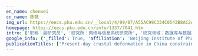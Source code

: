 ```yaml
---
en_name: chenwei
cn_name: 陈薇
img_url: https://eecs.pku.edu.cn/__local/4/99/87/A55AC99C334C0543B8AC2A58B16_14A98C7C_AB6F.jpg?e=.jpg
homepage: https://eecs.pku.edu.cn/info/1337/7041.htm
intro: ['职称：副研究员', '研究所：网络与信息系统研究所', '研究领域：数据库与数据挖掘、非结构化数据管理 ', '办公电话：86-10-62756382', '电子邮件：pekingchenwei@pku.edu.cn', '个人主页： ']
google_info: {'_filled': True, 'affiliation': 'Beijing Institute of Pharmacology and Toxicology;University of Michigan', 'citedby': 15839, 'citedby5y': 7306, 'cites_per_year': {1996: 42, 1997: 39, 1998: 56, 1999: 70, 2000: 42, 2001: 75, 2002: 128, 2003: 262, 2004: 236, 2005: 376, 2006: 369, 2007: 468, 2008: 548, 2009: 651, 2010: 757, 2011: 822, 2012: 986, 2013: 1074, 2014: 1196, 2015: 1325, 2016: 1392, 2017: 1347, 2018: 1369, 2019: 1411, 2020: 444}}
publicationTitles: ['Present-day crustal deformation in China constrained by global positioning system measurements', 'Randomized trial of breast self-examination in Shanghai: final results', 'Increased prevalence of hypertension and long-term arsenic exposure', 'Ingested inorganic arsenic and prevalence of diabetes mellitus', 'Community study of depression in old age in Taiwan: prevalence, life events and socio-demographic correlates', 'Ingested arsenic, cigarette smoking, and lung cancer risk: a follow-up study in arseniasis-endemic areas in Taiwan', 'A review of the epidemiologic literature on the role of environmental arsenic exposure and cardiovascular diseases', 'Colorectal cancer detection by gold nanoparticle based surface-enhanced Raman spectroscopy of blood serum and statistical analysis', 'Biomarkers of exposure, effect, and susceptibility of arsenic-induced health hazards in Taiwan', 'Nano-particles dispersion effect on Ni/Al2O3 composite coatings', 'Comparison of Both Clinical Features and Mortality Risk Associated with Bacteremia due to Community-Acquired Methicillin-Resistant Staphylococcus aureus and Methicillin …', 'Arsenic and diabetes and hypertension in human populations: a review', 'Psychiatric morbidity and post-traumatic symptoms among survivors in the early stage following the 1999 earthquake in Taiwan', 'Prognostic value of mortality in emergency department sepsis score, procalcitonin, and C-reactive protein in patients with sepsis at the emergency department', 'Synthetic strategies to nanostructured photocatalysts for CO 2 reduction to solar fuels and chemicals', 'Consensus review of the epidemiology and appropriate antimicrobial therapy of complicated urinary tract infections in Asia-Pacific region', 'Enhanced dissipation of phenanthrene and pyrene in spiked soils by combined plants cultivation', 'Charge transport, optical transparency, microstructure, and processing relationships in transparent conductive indium–zinc oxide films grown by low-pressure metal-organic …', 'The relationship between quality of life and posttraumatic stress disorder or major depression for firefighters in Kaohsiung, Taiwan', 'Arsenic exposure, urinary arsenic speciation, and the incidence of urothelial carcinoma: a twelve-year follow-up study', 'Epidemiologic psychiatric studies on post‐disaster impact among Chi‐Chi earthquake survivors in Yu‐Chi, Taiwan', 'Proteomic analysis of Chinese hamster ovary cells', 'Survey of quality of life and related risk factors for a Taiwanese village population 3 years post-earthquake', 'Egg Consumption is the Principal Risk Factor for Sporadic Salmonella Serotype Heidelberg Infections: A Case-Control Study in FoodNet Sites', "Cloninger's Tridimensional Personality Questionnaire: psychometric properties and construct validity in Taiwanese adults", 'Comparison of clinical manifestations and outcome of community-acquired bloodstream infections among the oldest old, elderly, and adult patients', 'Psychiatric morbidity and posttraumatic symptoms among earthquake victims in primary care clinics', 'A survey of quality of life and depression for police officers in Kaohsiung, Taiwan', 'Arabidopsis thaliana β-glucosidases BGLU45 and BGLU46 hydrolyse monolignol glucosides', 'Neuroprotective Diterpenes from the Fruiting Body of Antrodia camphorata', 'Strength, fracture and fatigue of pervious concrete', 'Preparation and wear resistance of pulse electrodeposited Ni–W/Al2O3 composite coatings', 'Efficiency improved by acid texturization for multi-crystalline silicon solar cells', 'Three-year follow-up study of the relationship between posttraumatic stress symptoms and quality of life among earthquake survivors in Yu-Chi, Taiwan', 'RCMAC hybrid control for MIMO uncertain nonlinear systems using sliding-mode technology', 'Video-recording and time-motion analyses of manual versus mechanical cardiopulmonary resuscitation during ambulance transport', 'Diagnostic value of procalcitonin for bacterial infection in elderly patients in the emergency department', 'Epidemiology and prognostic determinants of patients with bacteremic cholecystitis or cholangitis', 'Scrotal heat stress causes a transient alteration in tight junctions and induction of TGF‐β expression', 'Infections in the survivors of out-of-hospital cardiac arrest in the first 7 days', 'A sampling method for inverse scattering in the time domain', 'Japanese encephalitis virus non-coding RNA inhibits activation of interferon by blocking nuclear translocation of interferon regulatory factor 3', 'Study on gastric cancer blood plasma based on surface-enhanced Raman spectroscopy combined with multivariate analysis', 'A new rheological model element for geomaterials', 'Correlation between fine motor activity and striatal dopamine D2 receptor density in patients with schizophrenia and healthy controls', 'Delayed fluid resuscitation in hemorrhagic shock induces proinflammatory cytokine response', 'The relationship between quality of life and psychiatric impairment for a Taiwanese community post-earthquake', 'Impurity profiling of ecstasy tablets seized in Hong Kong by gas chromatography–mass spectrometry', 'Spatial, hysteretic, and adaptive host–guest chemistry in a metal–organic framework with open Watson–Crick sites', 'Effects of film thickness and thermal treatment on the structural and opto-electronic properties of Ga-doped ZnO films deposited by sol–gel method', 'miR-335 represents an independent prognostic marker in epithelial ovarian cancer', 'Improvement of organic solar cells by flexible substrate and ITO surface treatments', 'Impact of adding video communication to dispatch instructions on the quality of rescue breathing in simulated cardiac arrests—a randomized controlled study', 'The effect of oxygen impurities on radiation hardness of FZ silicon detectors for HEP after neutron, proton and gamma irradiation', 'Study of the long term stability of the effective concentration of ionized space charges (N/sub eff/) of neutron irradiated silicon detectors fabricated by various thermal …', 'Label-free detection of serum proteins using surface-enhanced Raman spectroscopy for colorectal cancer screening', 'Bystander-initiated CPR in an Asian metropolitan: does the socioeconomic status matter?', 'Urinary arsenic profiles and the risks of cancer mortality: a population-based 20-year follow-up study in arseniasis-endemic areas in Taiwan', 'Detection of SARS-associated coronavirus in throat wash and saliva in early diagnosis', 'Distribution of staphylococcal cassette chromosome mec types and correlation with comorbidity and infection type in patients with MRSA bacteremia', 'Label-free serum ribonucleic acid analysis for colorectal cancer detection by surface-enhanced Raman spectroscopy and multivariate analysis', 'New flavones from Bauhinia championii BENTH.', 'Empirical model estimation of relative biological effectiveness for proton beam therapy', '草乌中生物碱含量测定方法的研究', 'Systemic non-carcinogenic effects and developmental toxicity of inorganic arsenic', 'Isolintetralin: a new lignan from Phyllanthus niruri', 'A comparative study of acrylamide formation induced by microwave and conventional heating methods', 'The variation in the rhizosphere microbiome of cotton with soil type, genotype and developmental stage', 'Single/dual Fano resonance based on plasmonic metal-dielectric-metal waveguide', 'Games research today: Analyzing the academic landscape 2000-2014', 'Ozonolysis pretreatment of maize stover: The interactive effect of sample particle size and moisture on ozonolysis process', 'β-Amyloid impairs the regulation of N-methyl-D-aspartate receptors by glycogen synthase kinase 3', 'microRNA: a promising diagnostic biomarker and therapeutic target for hepatocellular carcinoma', 'Immunoassay for LMP1 in nasopharyngeal tissue based on surface-enhanced Raman scattering', 'The European registry of quality outcomes for cataract and refractive surgery (EUREQUO): a database study of trends in volumes, surgical techniques and outcomes of refractive …', 'Predictive model for bacteremia in adult patients with blood cultures performed at the emergency department: a preliminary report', 'Raman spectroscopic characterization and differentiation of seminal plasma', 'Effects of heat treatment on microstructure, mechanical properties and damping capacity of Mg–Zn–Y–Zr alloy', 'Down-regulation of HDAC5 inhibits growth of human hepatocellular carcinoma by induction of apoptosis and cell cycle arrest', 'Domestic violence recidivism in high-risk Taiwanese offenders after the completion of violence treatment programs', 'Peroxisome Proliferator‐Activated Receptor δ‐Agonist, GW501516, Ameliorates Insulin Resistance, Improves Dyslipidaemia in Monosodium l‐Glutamate Metabolic …', 'Temporal Relationship of Viral Load, Ribavirin, Interleukin (IL)—6, IL-8, and Clinical Progression in Patients with Severe Acute Respiratory Syndrome', 'Methicillin-Resistant Staphylococcus aureus (MRSA) Staphylococcal Cassette Chromosome mec Genotype Effects Outcomes of Patients With Healthcare …', 'Experiment and model for the viscosity of carbonated MDEA–MEA aqueous solutions', 'Bioactive principles from the roots of Lindera megaphylla', 'Reliability models of wind farms considering wind speed correlation and WTG outage', 'Analysis of convolution quadrature applied to the time-domain electric field integral equation', 'Adaptive filter design using recurrent cerebellar model articulation controller', 'A novel method to produce Pd nanoparticle ink for ink-jet printing technology', 'Dicentrine, an α-adrenoceptor antagonist with sodium and potassium channel blocking activities', 'DEC1 and DEC2 crosstalk between circadian rhythm and tumor progression', 'Predictive performance of universal Termination of Resuscitation rules in an Asian community: are they accurate enough?', 'Impact of traditional hospital strain of methicillin-resistant Staphylococcus aureus (MRSA) and community strain of MRSA on mortality in patients with community-onset S aureus …', 'Characteristics of community-acquired and health care-associated Staphylococcus aureus bacteremia in patients treated at the emergency department of a teaching hospital', 'Effect of fcc antiferromagnetism on martensitic transformation in Fe–Mn–Si based alloys', 'Evaluation of the suicide prevention program in Kaohsiung City, Taiwan, using the CIPP evaluation model', 'Impact of liver cirrhosis on mortality in patients with community-acquired bacteremia', 'Outcome of patients with meticillin-resistant Staphylococcus aureus bacteraemia at an emergency department of a medical centre in Taiwan', 'Protective effect of Lycium ruthenicum Murr. against radiation injury in mice', 'Synthesis of highly surface-textured ZnO thin films by aerosol assisted chemical vapour deposition', 'Ardipusilloside inhibits survival, invasion and metastasis of human hepatocellular carcinoma cells', 'Impact of diabetes on mortality among patients with community-acquired bacteremia', "Horizon: Facebook's open source applied reinforcement learning platform", 'Increased risk of urinary tract calculi among patients with diabetes mellitus—a population-based cohort study', 'Bauhinin, a new nitrile glucoside from Bauhinia championii', 'Research on mass transfer of CO2 absorption using ammonia solution in spray tower', 'A novel intravital method to evaluate cerebral vasospasm in rat models of subarachnoid hemorrhage: a study with synchrotron radiation angiography', 'Functionalized magnetizable microspheres and preparation thereof', 'Wt1 Is Involved in Leydig Cell Steroid Hormone Biosynthesis by Regulating Paracrine Factor Expression in Mice', 'Overt gastrointestinal bleeding because of hookworm infection', 'Vibration damping characteristics of laminated steel sheet', 'De novo assembly and annotation of Salvia splendens transcriptome using the Illumina platform', 'Three New Diterpenes, 1, 3-Dioxototarol, Isototarolenone, and 1-Oxo-3β-hydroxytotarol, form the Roots of Juniperus chinensis LINN.', 'Force constants and fundamental frequencies of the fare earth trihalide molecules', 'Microstructures, dielectric, and piezoelectric properties of W/Cr co-doped Bi4Ti3O12 ceramics', 'Temperature and thickness-dependent growth behaviour and opto-electronic properties of Ga-doped ZnO films prepared by aerosol-assisted chemical vapour deposition', 'Bacteremia in previously hospitalized patients: prolonged effect from previous hospitalization and risk factors for antimicrobial-resistant bacterial infections', 'Community-onset Escherichia coli and Klebsiella pneumoniae bacteremia: influence of health care exposure on antimicrobial susceptibility', 'Global phosphotyrosine survey in triple-negative breast cancer reveals activation of multiple tyrosine kinase signaling pathways', 'Effect of Lactobacillus rhamnosus hsryfm 1301 on the gut microbiota and lipid metabolism in rats fed a high-fat diet', 'microRNA-34a and microRNA-34c promote the activation of human hepatic stellate cells by targeting peroxisome proliferator-activated receptor γ', 'Stormy weather: Assessing climate change hazards to electric power infrastructure: A Sandy case study', 'Synergistically killing activity of aspirin and histone deacetylase inhibitor valproic acid (VPA) on hepatocellular cancer cells', 'Community-based case management for the prevention of suicide reattempts in Kaohsiung, Taiwan', 'A randomized trial of compression first or analyze first strategies in patients with out-of-hospital cardiac arrest: results from an Asian community', 'Is high PEEP ventilation strategy safe for acute respiratory distress syndrome after severe traumatic brain injury?', 'A novel haemodynamic cerebral aneurysm model of rats with normal blood pressure', 'Cytotoxic C35 Terpenoid Cryptotrione from the Bark of Cryptomeria japonica', 'Potential-Induced COad Island Formation on a Platinum Thin-Film Electrode in the H-upd Potential Region', 'SARS exposure and emergency department workers', 'Age distribution for T cell reactivity to vaccinia virus in a healthy population', 'Control of oxygen vacancies in ZnO nanorods by annealing and their influence on ZnO/PEDOT: PSS diode behaviour', 'Human adipose-derived stem cells accelerate the restoration of tensile strength of tendon and alleviate the progression of rotator cuff injury in a rat model', 'A robust delaunay triangulation matching for multispectral/multidate remote sensing image registration', 'Construction of a complete set of alien chromosome addition lines from Gossypium australe in Gossypium hirsutum: morphological, cytological, and genotypic characterization', 'Novel PPAR pan agonist, ZBH ameliorates hyperlipidemia and insulin resistance in high fat diet induced hyperlipidemic hamster', 'Diagnostic performance of procalcitonin for bacteremia in patients with bacterial infection at the emergency department', 'Predictive model of diagnosing probable cases of severe acute respiratory syndrome in febrile patients with exposure risk', 'Wafer-scale arrayed pn junctions based on few-layer epitaxial GaTe', 'Adipose tissue-derived stem cells in neural regenerative medicine', 'Rapid and label‐free identification of normal spermatozoa based on image analysis and micro‐Raman spectroscopy', 'The utility of mitochondrial DNA fragments for genetic identification of forensically important sarcophagid flies (Diptera: Sarcophagidae) in China', 'Effects of wind energy supplied by independent power producers on the generation dispatch of electric power utilities', 'Community-acquired bacteremic cellulitis caused by Acinetobacter baumannii.', 'Negative symptoms and regional cerebral blood flow in patients with schizophrenia: a single photon emission computed tomography study', 'Three New Neolignans, Fargesones A, B and C, from the Flower Buds of Magnolioa fargesii', 'Colorimetric detection system for Salmonella typhimurium based on peroxidase-like activity of magnetic nanoparticles with DNA aptamers', 'A comparison of inpatients with anxious depression to those with nonanxious depression', 'Discretization of the time domain CFIE for acoustic scattering problems using convolution quadrature', 'Stem cell therapy for tendon injury', 'Effects of Cu on microstructure, mechanical properties and damping capacity of high damping Mg–1% Mn based alloy', 'The suitability of the BSRS‐5 for assessing elderly who have attempted suicide and need to be referred for professional mental health consultation in a metropolitan city, Taiwan', 'Analysis of the stress-strain curves of a Fe-Mn-Si shape memory alloy', 'L312, a novel PPARγ ligand with potent anti-diabetic activity by selective regulation', 'Evaluation of collagen alteration after topical photodynamic therapy (PDT) using second harmonic generation (SHG) microscopy–in vivo study in a mouse model', 'Blood levels of reduced halopertool versus clinical efficacy and extrapyramidal side effects of haloperidol', 'Globozoospermia and lack of acrosome formation in GM130-deficient mice', 'Risk factors of suicide mortality among multiple attempters: a national registry study in Taiwan', "Quality of life, work ability and other important indicators of women's occupational health", 'Luminescence properties of an orange-red Ba5 (BO3) 2 (B2O5): Sm3+ phosphor with high color purity', 'Study on degradable drilling fluid system for coalbed methane horizontal drilling', 'Stability and change of cognitive attributes in children with uneven/delayed cognitive development from preschool through childhood', 'P633H, a novel dual agonist at peroxisome proliferator‐activated receptors α and γ, with different anti‐diabetic effects in db/db and KK‐Ay mice', 'THE CHANGE CHARACTERISTICS OF ELECTROMAGNETIC FIELD FROM BEFORE TO AFTER WENCHUAN Ms8. 0 EARTHQUAKE', 'Obsessive‐Compulsive Symptoms Associated with Clozapine and Risperidone Treatment: Three Case Reports and Review of the Literature', 'Validation of a novel severe acute respiratory syndrome scoring system', 'An improved adaptive-torque-gain MPPT control for direct-driven PMSG wind turbines considering wind farm turbulences', 'Fabrication and characterization of Cu2ZnSnS4 thin films for photovoltaic application by low-cost single target sputtering process', 'Mass transfer of ammonia escape and CO2 absorption in CO2 capture using ammonia solution in bubbling reactor', 'Both body weight and BMI predicts improvement in symptom and functioning for patients with major depressive disorder', 'Mitochondrial DNA and STR analyses for human DNA from maggots crop contents: A forensic entomology case from central-southern China', 'Mycotic aneurysm caused by gas-forming serotype K5 Klebsiella pneumoniae', 'Development, simulation and processing of new 3D Si detectors', 'Community-acquired anaerobic bacteremia in adults: one-year experience in a medical center', 'Trichuris suis therapy for ulcerative colitis: nonresponsive patients may need anti-helminth therapy', '(-)-Fargesol, A New Lignan from the Flowers Buds of Magnolia fargesii', 'A novel single-phase white phosphor NaBaBO3: Dy3+, K+ for near-UV white light-emitting diodes', 'Equatorin is not essential for acrosome biogenesis but is required for the acrosome reaction', 'Method-specific performance of vancomycin MIC susceptibility tests in predicting mortality of patients with methicillin-resistant Staphylococcus aureus bacteraemia', 'Discrimination of gastric cancer from normal by serum RNA based on surface‐enhanced Raman spectroscopy (SERS) and multivariate analysis', "The relationships between quality of life, psychiatric illness, and suicidal ideation in geriatric veterans living in a veterans' home: a structural equation modeling approach", 'Carbon nanotube field emission cathodes fabricated with chemical displacement plating', 'A new labdane-type diterpene from the bark of Juniperus chinensis Linn.', 'Predictive model of antimicrobial-resistant gram-negative bacteremia at the ED', 'Trace analysis of zotepine and its active metabolite in plasma by capillary electrophoresis with solid phase extraction and head-column field-amplified sample stacking', 'Rare loss-of-function variants in NPC1 predispose to human obesity', 'TiO 2 interpenetrating networks decorated with SnO 2 nanocrystals: enhanced activity of selective catalytic reduction of NO with NH 3', 'Lower availability of midbrain serotonin transporter between healthy subjects with and without a family history of major depressive disorder–a preliminary two-ligand SPECT study', 'Study on NO enhanced absorption using FeIIEDTA in (NH4) 2SO3 solution', 'Quality of life and its associated factors among patients with two common types of chronic mental illness living in Kaohsiung City', 'Evaluation of inelastic hadronic processes for 250 MeV proton interactions in tissue and iron using GEANT4', 'Clinical and immunological responses to undiluted and diluted smallpox vaccine with vaccinia virus of Lister strain', 'Five new cis-himachalane-type sesquiterpenes from the heartwood of Juniperus chinensis var. tsukusiensis', 'Chinensiol, a new dimeric himachalane-type sesquiterpene from the root of Juniperus chinensis linn.', 'An investigation of internal friction within the incubation period of the bainitic transformation', 'Applicability of adipose-derived stem cells in type 1 diabetes mellitus', 'A comparison of quality of life and depression between female married immigrants and native married women in Taiwan', 'Sequential symptomatic analysis in probable severe acute respiratory syndrome cases', 'Human carcinogenicity of inorganic arsenic', 'A selective ion replacement strategy for the synthesis of copper doped carbon nitride nanotubes with improved photocatalytic hydrogen evolution', 'Microbial diversity in the hydrate-containing and-free surface sediments in the Shenhu area, South China Sea', 'Modeling of potential oscillation during galvanostatic electrooxidation of formic acid at platinum electrode', 'Enhancement of invasion of hepatocellular carcinoma cells through lysophosphatidic acid receptor', 'Evaluation of surface textures and skid resistance of pervious concrete pavement', 'Modeling of cell delay change for electronic design automation', 'Strain relatedness of meticillin-resistant Staphylococcus aureus isolates recovered from patients with repeated bacteraemia', 'Methicillin-Resistant Staphylococcus aureus Bacteremia in Patients With End-Stage Renal Disease in Taiwan: Distinguishing Between Community-Associated and …', 'Lack of compliance with basic infection control measures during cardiopulmonary resuscitation—Are we ready for another epidemic?', 'Immunofluorescence assay for detection of the nucleocapsid antigen of the severe acute respiratory syndrome (SARS)-associated coronavirus in cells derived from throat wash …', 'Mesenteric adenitis caused by Salmonella enterica serovar Enteritidis.', 'Mycotic aneurysm caused by Streptococcus constellatus subsp. constellatus', 'Partial phase diagram of the Ti-Al binary system', 'Player skill decomposition in multiplayer online battle arenas', 'A homogenization-based model for the effective thermal conductivity of bentonite–sand-based buffer material', 'Growth and electro-optical properties of Ga-doped ZnO films prepared by aerosol assisted chemical vapour deposition', 'Path analysis on CO2 resource utilization based on carbon capture using ammonia method in coal-fired power Plants', 'Optical proximity correction aware integrated circuit design optimization', 'Field performance of clinical case definitions for influenza screening during the 2009 pandemic', 'Experiments and model for the surface tension of carbonated monoethanolamine aqueous solutions', "Manic symptoms associated with Hashimoto's encephalopathy: response to corticosteroid treatment", 'Introduction to applications of numerical analysis in time domain computational electromagnetism', 'PREPARATION AND RESEARCH DEVELOPMENT OF TZM MOLYBDENUM ALLOYS [J]', 'Randomized trial of breast self-examination in 266,064 women in Shanghai', 'Thyroid storm concealing diabetic ketoacidosis leading to cardiac arrest', 'Mechansism of the Impact of the Cyclone System Induced by the Taiwan Island Topography on Tropical Cyclone Unusual Motion [J]', 'Reply to the “comment on ‘investigation on the 1000, 1150 and 1400° C isothermal section of the Ti\ue5f8 Al\ue5f8 Nb system’”—Part I. Ordering of Nb in γ-TiAl and γ1 phase', '15-Hydroxypinusolidic acid, a new diterpene from the pericarp of Platycladus orientalis Franco', 'A mini CIM system for turning', 'The effect of successful intubation on patient outcomes after out-of-hospital cardiac arrest in Taipei', 'Predicting multidrug-resistant gram-negative bacterial colonization and associated infection on hospital admission', 'Comparison of physician-rating and self-rating scales for patients with major depressive disorder', 'Investigation of low-cost surface processing techniques for large-size multicrystalline silicon solar cells', 'Detection of severe acute respiratory syndrome coronavirus RNA in plasma during the course of infection', 'Fatal Septicemia and Pyomyositis Caused by Salmonella typhi', 'New results with semiconductor drift chambers for X-ray spectroscopy', 'Xiamen Daxue Xuebao', 'High mortality impact of Staphylococcus argenteus on patients with community-onset staphylococcal bacteraemia', 'Phenotypic variation analysis and QTL mapping for cotton (Gossypium hirsutum L.) fiber quality grown in different cotton-producing regions', 'Thin films for advanced glazing applications', 'Blockade of CCN4 attenuates CCl4-induced liver fibrosis', 'A simple, low-cost CVD route to high-quality CH 3 NH 3 PbI 3 perovskite thin films', 'Employing crisis postcards with case management in Kaohsiung, Taiwan: 6-month outcomes of a randomised controlled trial for suicide attempters', 'Mechanical properties of pervious cement concrete', 'Identification of forensically important blow fly species (Diptera: Calliphoridae) in China by mitochondrial cytochrome oxidase I gene differentiation', 'Novel selective antagonist of the cannabinoid CB1 receptor, MJ15, with prominent anti-obesity effect in rodent models', 'Tests of small X-ray active matrix pixel sensor prototypes at the national synchrotron light source', 'Effect of pulse-plated nickel barriers on tin whisker growth for pure tin solder joints', 'Adult methicillin-resistant Staphylococcus aureus bacteremia in Taiwan: clinical significance of non–multi-resistant antibiogram and Panton–Valentine leukocidin gene', 'Research on A Highly Specific Enzyme-Linked Immunosorbent Assay to Cabofuran', 'The 1400° C isothermal section of the Ti-Al-Nb ternary system', 'A novel vaccine for mantle cell lymphoma based on targeting cyclin D1 to dendritic cells via CD40', 'Neotectonic characteristics along the eastern flank of the Central Range in the active Taiwan orogen inferred from fluvial channel morphology', 'Genotype/phenotype of 6 Chinese cases with Niemann–Pick disease type C', 'SERS spectra of a single nasopharyngeal carcinoma cell based on intracellularly grown and passive uptake Au nanoparticles', 'Efficiency Improved by Forming Gas Treatment for Si-Based Solar Cell Applications', 'Sunitinib-induced myxedema coma', 'Findings of Videofluoroscopic Swallowing Studies AreAssociated with Tube Feeding Dependency at Discharge in StrokePatients with Dysphagia', 'Contrasting effects of tetraethylammonium and 4-aminopyridine on the gastrointestinal function of mice', 'Synthesis, characterization and luminescent properties of terbium and europium complexes with ligands from DTPA and pAS', 'Crystal structure, physical and photophysical properties of a platinum (II) complex coordinated to the biphenyl dianion and cyclooctadiene', 'Risk for subsequent infection and mortality after hospitalization among patients with multidrug-resistant gram-negative bacteria colonization or infection', 'TOPAS Simulation of the Mevion S250 compact proton therapy unit', 'Eomm: An engagement optimized matchmaking framework', 'Influence of nano-SiO2 on the consistency, setting time, early-age strength, and shrinkage of composite cement pastes', 'Effect of saturated steam treatment on the crystallinity of plasma-sprayed hydroxyapatite coatings', 'Hierarchical porous materials based on nanoscale metal-organic frameworks dominated with permanent interparticle porosity', 'Characterization and differentiation of normal and abnormal spermatozoa via micro-Raman spectroscopy', 'Force analysis of uniflow coaldustincracksofmineforCBMandstartingcondition', 'The influence of surfactant CTAB on the microstructure and material properties of nickel microelectroforming', 'Development of thin-junction detector', 'Path loss models based on stochastic rays', 'High resistivity silicon active pixel sensors for recording data from STEM', 'A Colloidal‐Quantum‐Dot Infrared Photodiode with High Photoconductive Gain', 'Multispectral registration method based on stellar trajectory fitting', 'β-Catenin directs the transformation of testis Sertoli cells to ovarian granulosa-like cells by inducing Foxl2 expression', 'Prehospital intravenous epinephrine may boost survival of patients with traumatic cardiac arrest: a retrospective cohort study', 'Aerosol assisted chemical vapour deposition of transparent conductive ZnO thin films with hexagonal microplate surfaces and ultrahigh haze values', 'Characterization of cell growth and photobiological H2 production of Chlamydomonas reinhardtii in ASSF industry wastewater', 'Effects of antidepressants on IP-10 production in LPS-activated THP-1 human monocytes', 'Obstacles delaying the prompt deployment of piston-type mechanical cardiopulmonary resuscitation devices during emergency department resuscitation: A video-recording and time …', 'Effects of CB1 receptor blockade on monosodium glutamate induced hypometabolic and hypothalamic obesity in rats', 'Occult Staphylococcus aureus Bacteremia in Adult Emergency Department Patients: Rare but Important', 'Analysis and differentiation of seminal plasma via polarized SERS spectroscopy', 'Research on microstructure and electrical resistivity of injection molded metallic fiber-filled polymer composites', 'Theory of geotechnical strain hardening index and its rationale from fractional order calculus [J]', 'Acute cholinergic syndrome following ingestion of contaminated herbal extract', 'Increased Mitochondrial Thioredoxin 2 Potentiates N-Ethylmaleimide-Induced Cytotoxicity', 'A method to fabricate field emitters using electroless codeposited composite of MWNTs and nickel', 'Overexpression of heat shock factor 1 inhibits butyrate-induced differentiation in colon cancer cells', 'Preprocedure coagulation tests are unnecessary before abdominal paracentesis in emergency departments', 'Robust neuro-fuzzy controller design via sliding-mode approach', 'ESR Behavior and~(13) C NMR Representation of Treated Amber and Resin [J]', 'An unforgotten cause of acute hyponatremia: Water intoxication due to oxytocin administration in a prenant woman', 'Constituents of Ilex Species I. On the Leaves of Ilex Cornuta Lindl', 'Usefulness of the FilmArray meningitis/encephalitis (M/E) panel for the diagnosis of infectious meningitis and encephalitis in Taiwan', 'Improving remote sensing scene classification by integrating global-context and local-object features', 'Method and optical system for evaluating concentrations of components in tissue', 'Experimental study of mixed additive of Ni (II) and piperazine on ammonia escape in CO2 capture using ammonia solution', 'Estimation of post-mortem interval for a drowning case by using flies (Diptera) in Central-South China: Implications for forensic entomology', 'Relationship of polymorphisms within ZBED6 gene and growth traits in beef cattle', 'Non-abelian extensions of Lie 2-algebras', 'The Chinese version of the Severity of Dependence Scale as a screening tool for benzodiazepine dependence in Taiwan', "A new Salvia splendens cultivar'Chengxiang Gongzhu'.", 'Effects of tetracycline on photosynthesis and antioxidant enzymes of Microcystis aeruginosa.', 'The relationship between body fat distribution and renal damage in Chinese with obesity', 'A novel fast inter mode decision for H. 264', 'Numerical modeling study of wind flow for the Salt Lake City region using the integrated WRF-Noah-UCM model at meso-gamma scale', 'SUMMARIZATION OF ASCERTAINING PLATINUM BY SPECTROPHOTOMETRY [J]', 'Zotepine‐Induced Catatonia as a Precursor in the Progression to Neuroleptic Malignant Syndrome', 'Physical and Chemical Dispersion Effects on the Preparation of Ni-AI2O3 Composite Coating', 'Video-based realtime eye tracking technique for autostereoscopic displays', 'College of Environmental Science and Engineering', 'Q-deckrec: A fast deck recommendation system for collectible card games', 'Scutellarin prevents nonalcoholic fatty liver disease (NAFLD) and hyperlipidemia via PI3K/AKT-dependent activation of nuclear factor (Erythroid-Derived 2)-like 2 (Nrf2) in rats', 'FKRP mutations, including a founder mutation, cause phenotype variability in Chinese patients with dystroglycanopathies', 'Simulation analysis of heterojunction ZnO/CdS/Cu (In, Ga) Se2 thin-film solar cells using wxAMPS', 'The relationship between symptom relief and functional improvement during acute fluoxetine treatment for patients with major depressive disorder', 'Interfacial reaction between Sn3. 0Ag0. 5Cu solder and ENEPIG for fine pitch BGA by stencil printing', 'Accurate transmission of time and frequency signals over optical fibers based on WDM and two way optical compensation techniques', 'Integrated circuit optimization modeling technology', 'Molecular identification of forensically significant beetles (Coleoptera) in China based on COI gene', 'Differences between methicillin-resistant Staphylococcus aureus bacteremic isolates harboring type IV and type V staphylococcal cassette chromosome mec genes based on prior …', 'Motion Control Motor—Brushless DC Motor [J]', 'Impact and countermeasure of three-phase unbalanced operation for low voltage distribution systems', 'Characterization of a Bcl-XL-interacting protein FKBP8 and its splice variant in human RPE cells', 'Bradyarrhythmic shock associated with olanzapine.', 'Evaluation on the effect of intervention regarding breast self-examination for decreasing breast cancer mortality', 'Optimization study on extraction technology of the seed of Ziziphus jujuba var. spinosa by orthogonal design with multi-targets', 'On Ethics of Animal Research [J]', 'Single photon emission computerized tomography in children with developmental language disorder--a preliminary report.', 'The BLAST-CODE model–A Computer-Aided Bench Blast Design and Simulation System', 'The thin shell theoretical solution for cylindrical shells with large openings', 'An investigation into hypertension due to renal tuberculosis.', 'Identification of Introgressed Alleles Conferring High Fiber Quality Derived From Gossypium barbadense L. in Secondary Mapping Populations of G. hirsutum L.', 'The effect of the number and level of emergency medical technicians on patient outcomes following out of hospital cardiac arrest in Taipei', 'Three New Abietane‐type Diterpenes from the Bark of Cryptomeria japonica', 'Experimental research of ammonia escape in CO2 absorption using ammonia solution in wetted-wall column', 'Plasmonic bidirectional/unidirectional wavelength splitter based on metal-dielectric-metal waveguides', 'Modeling individual differences through frequent pattern mining on role-playing game actions', 'Cystoid angiocentric glioma: A case report and literature review', 'Incorporation of arsenic trioxide in induction therapy improves survival of patients with newly diagnosed acute promyelocytic leukaemia', "A new Salvia splendens cultivar'Hongfen Jiaren'.", 'Yields of positron and positron emitting nuclei for proton and carbon ion radiation therapy: A simulation study with GEANT4', 'Research Note Identification of the forensically important beetles Nicrophorus japonicus, Ptomascopus plagiatus and Silpha carinata (Coleoptera: Silphidae) based on 16S rRNA …', 'Correlations between the summer Asian-Pacific oscillation index and the tree-ring width of pinus massiniana from Sha county, Fujian province', 'A well test model for wells drilled in big-size cavity of naturally fractured vuggy carbonate reservoirs', 'Intelligent picking method of the fracture information from imaging logging [J]', '18-nor-Podocarpanes and podocarpanes from the Bark of Taiwania cryptomerioides', 'Coadministration of sorafenib and cisplatin inhibits proliferation of hepatocellular carcinoma HepG2 cells in vitro', 'Notepad for web browser', 'A retrospect and prospect on research of urban agglomerations', 'Giant Magnetic Entropy Change in Manganese Perovskites near Room Temperature', 'Clinical investigation of 0.3% levofloxacin eyedrops on the treatment of cases with acute bacterial conjunctivitis and bacterial keratitis', 'Transport properties of electrons in silicon drift detectors measured in large magnetic fields', 'Observations on long-term administration of gossypol acetic acid to rats', 'High efficiency and fast van der Waals hetero-photodiodes with a unilateral depletion region', 'Black phosphorus infrared photodetectors with fast response and high photoresponsivity', 'Aerosol assisted chemical vapour deposition of conformal ZnO compact layers for efficient electron transport in perovskite solar cells', 'Two new sesquarterpenoids from the bark of Cryptomeria japonica', 'Analytics-based AI techniques for a better gaming experience', 'Predicting high vancomycin minimum inhibitory concentration isolate infection among patients with community-onset methicillin-resistant Staphylococcus aureus bacteraemia', 'TDDB at low voltages: An electrochemical perspective', "Forty-nine cases of Parkinson's disease treated by acupuncture adjunctive therapy.", 'The predictors of suicidality in previous suicide attempters following case management services', 'A rat pup model of cerebral palsy induced by prenatal inflammation and hypoxia', 'Electromechanical coupling in the feed system with high speed and high acceleration', 'Liver transplantation for hepatic metastatic pancreatic insulinoma with a survival over five years', 'Quantitative analysis of collagen change between normal and cancerous thyroid tissues based on SHG method', 'Novel selective cannabinoid CB 1 receptor antagonist MJ08 with potent in vivo bioactivity and inverse agonistic effects', 'Preliminary study on subcritical water extraction and antioxidant activity of polyphenols from pine bark.', 'The application of virtual reality in environmental education: model design and course construction', 'The development of rule library and algorithm library for electricity market trading', 'How much would you be willing to pay for preventing a new dangerous infectious disease: A willingness-to-pay study in medical personnel working in the emergency department', '3; Progress about Methionine-Rich Storage Protein in Plant Seeds [J]', 'X-ray active matrix pixel sensors based on J-FET technology developed for the Linac Coherent Light Source', 'The statistic prediction model and prediction experiments of the summer rain over China by multiple factors and multi-scale variations', 'Application of functional-link neural network in evaluation of sublayer suspension based on FWD test', 'Abrasion Mechanism and abrasion resistance on cement concrete pavement [J]', 'Expression of inflammation related enzymes during experimental rat lung carcinogenesis.', 'Curative effect of percutaneous microwave coagulation therapy for hepatocellular carcinoma', '& Campbell, AT (2014). StudentLife: assessing mental health, academic performance and behavioral trends of college students using smartphones', 'The art of drafting: a team-oriented hero recommendation system for multiplayer online battle arena games', 'Three new abietane-type diterpenes from the bark of Cryptomeria japonica', 'Performance of a simplified termination of resuscitation rule for adult traumatic cardiopulmonary arrest in the prehospital setting', 'Fabrication and characterization of high-sensitivity underwater acoustic multimedia communication devices with thick composite PZT films', 'Modeling of cell delay change for electronic design automation', 'Variation in apoptotic gene expression in cervical cancer through oligonucleotide microarray profiling', 'A linear gradient line source facilitates the use of diffusion models with high order approximation for efficient, accurate turbid sample optical properties recovery', 'Alagebrium (ALT-711) improves the anti-hypertensive efficacy of nifedipine in diabetic-hypertensive rats', 'Novel liver-specific nitric oxide (NO) releasing drugs with bile acid as both NO carrier and targeting ligand', 'Quantitative determination of citric acid in seminal plasma by using Raman spectroscopy', 'A Revisit to the Role of Bridge‐adsorbed Formate in the Electrocatalytic Oxidation of Formic Acid at Pt Electrodes', 'C333H ameliorated insulin resistance through selectively modulating peroxisome proliferator-activated receptor γ in brown adipose tissue of db/db Mice', "Reply to “Comments onFast Dipole Method for Electromagnetic Scattering From Perfect Electric Conducting Targets'”", 'A synchronous investigation of the degradation of metallic bipolar plates in real and simulated environments of polymer electrolyte membrane fuel cells', 'Treatments for germination of Carya illinoinensis seeds [J]', 'Advanced selective emitter structures by laser opening technique for industrial mc-Si solar cells', 'Queer consequence of cough: atrial myxoma embolization with acute occlusion of the abdominal aorta', 'Sintering characteristics of fine grained Mo–40Cu alloy', 'Test study on abrasion of skid-resistant textures on concrete pavements', 'Fabrication of fine-grained Mo-Cu alloy [J]', 'New Tendency of Rotor Position Detection for Position Sensorless Brushless DC Motor [J]', "Design features of the next generation of English learner's dictionaries [J]", 'Rapidly Fatal Gas-Forming Pyogenic Psoas Abscess Caused by Klebsiella pneumoniae', 'Delayed orbital emphysema as the manifestation of isolated medial orbital wall fracture', 'Development of study on nanophase barium hexaferrite absorber [J]', 'Facing an outbreak of highly transmissible disease: problems in emergency department response', 'Case 1. Favorable outcome of a patient with cardiac invasion from non-small-cell lung carcinoma', 'Investigation into the reference range of respective parameter of venous blood cells of 3015 example of healthy adults in Chongqing', 'A six-year follow-up study of intellectual and behavioral development of Yu-cheng children: findings during the second year of field work', 'A six-year follow-up study of intellectual and behavioral development of Yu-cheng children: cross-sectional findings of the second field work study', 'Pharmacological activities of the flavonoids of Bauhinia championii and Millettia reticulata.', 'Two New Abietane-type Diterpenes from the Bark of Cryptomeria japonica', 'Slope-restricted multi-scale feature matching for geostationary satellite remote sensing images', 'Characterization of eleven monosomic alien addition lines added from Gossypium anomalum to Gossypium hirsutum using improved GISH and SSR markers', 'Development and psychometric testing of the Suicide Caring Competence Scale (SCCS) for family caregivers in Taiwan', 'Proceedings of the 2014 ACM International Joint Conference on Pervasive and Ubiquitous Computing', 'A new Salvia splendens cultivar ‘Baima Wangzi’', 'Fractal Analysis of Two‐Photon Microscopic Images for Diagnosis of Nasopharyngeal Cancer', 'Predicting methicillin resistance among community-onset Staphylococcus aureus bacteremia patients with prior healthcare-associated exposure', 'Effects of input spectra on the threshold of modulation instability in a single-mode fiber', 'Duodenum-penetrating toothpick with liver abscess: removal with single-balloon enteroscopy', 'A self-limiting case of atypical neuroleptic malignant syndrome associated with zotepine', 'A comparison of posttraumatic stress symptoms in survivors of the Chi-Chi earthquake and Morakot flood', 'An animal model of cerebral palsy induced by prenatal exposure to lipopolysaccharide and hypoxia***☆', 'Development of Thin-Window Silicon Drift Detector for X-ray spectroscopy', 'A double-blind, randomized, lamivudine-controlled clinical trial of DAIDING (adefovir dipivoxil) for lamivudine-resistant patients with chronic hepatitis B', 'Case Report-HIV/AIDS prevalence and behavior in drug users and pregnant women in Kashgar prefecture', 'Adjunctive treatment of acute mania with risperidone versus typical antipsychotics: a retrospective study', "The choice of enterprises' technological innovation strategybased on industry lifecycle [J]", 'Tamper resistant lock assembly', 'Radiation hardness of high resistivity CZ Si detectors after gamma, neutron and proton radiations', 'Determination of zinc in edible salt by atomic absorption spectrometry combined with on-line liquid-liquid extraction [J]', 'Fast silicon drift photodiodes free from bias connections on the light entering side', 'ZHANGJ. Numerical simulation for laser2target nonequilibrium coupling', 'Organic Molecules in Interstellar Graphite Grains. II', 'Corona suppression by a semiconductor coating in high voltage insulation systems', 'Improved distortion correction method and applications for large aperture infrared tracking cameras', 'Accurate differentiation of novel Staphylococcus argenteus from Staphylococcus aureus using MALDI-TOF MS', 'Effect of yttrium doping on the formation and stability of β‑tungsten powder', 'A randomized, double-blind, comparison of the efficacy and safety of low-dose olanzapine plus low-dose trifluoperazine versus full-dose olanzapine in the acute treatment of …', 'Reversible Data Hiding in JPEG Images Using Ordered Embedding.', 'An efficient formulation based on the Lagrangian method for contact–impact analysis of flexible multi-body system', 'Outer retinal tubulation in diabetic macular edema following anti-VEGF treatment', 'Public transport stop accessibility measure and its application in parking zoning', 'Effects of phosphorus sources on phosphorus fractions in rhizosphere soil of wild barley genotypes with high phosphorus utilization efficiency.', 'Enhancement of artemisinin biosynthesis in transgenic Artemisia annua L. by overexpressed HDR and ADS genes', 'Research progress of in vitro and in vivo anti-tumor effects and formulation of bufalin', 'Systemic evaluation of hypoxic-ischemic brain injury in neonatal rats', 'Ammonia escape control in carbon dioxide capture using ammonia method', 'Clinical research on the correlations between type 2 diabetes mellitus and renal clear cell carcinoma', 'Experimental research on granule moisture measurement by microwave resonance technology in a fluidized bed dryer', '银行资本监管的经济波动效应', 'On-orbit radiometric calibration for water-vapor band of FY-2 satellite', 'Microwave breast tumor sensing and targeting using multiswarm contrast-agent-loaded bacterial nanorobots', 'Mechanism exploration on improving coal rock permeability by heat treating', 'Reversal effect of gambogic acid on multidrug resistance of K562/A02 cell line', 'Research of TCP/IP protocol stack based on embedded system', 'Clinical diagnostic value of joint inspection of serum CA72-4, CA19-9, CA125 in the patients with ovarian cancer [J]', '土壤菲污染对两种草坪草种子萌发及其幼苗生长的影响', 'Study on the adaptive algorithm of the force reflection robotic master under large stiffness of the environment', 'Performance of thin-window silicon drift detectors', 'XAMPS prototypes for the X-ray Pump Probe instruments at the LCLS', '高耐光色牢度还原染料对涤纶织物的热熔法染色', 'Study on the rate of cationic emulsion polymerization of octamethylcyclotetrasiloxane', 'Development situation and preview of natural gas hydrate resource', 'Impurity profiling of ecstasy tablets seized in Hong Kong by GC-MS,(2006)', 'A method for the characterization of intra-pixel response of infrared sensor', 'Reliability assessment method of composite power system with wind farms and its application in capacity credit evaluation of wind farms', 'Shielding verification and neutron dose evaluation of the Mevion S250 proton therapy unit', 'Joint bearing and range estimation of multiple objects from time-frequency analysis', 'Reactive power adequacy assessment of composite power system based on interior point method and genetic algorithm', 'Internal‐blackbody calibration (IBBC) approach and its operational application in FY‐2 meteorological satellites', 'Four new cases of stiff skin syndrome with unusual presentations', 'Single crystal growth and physical property characterization of PbTaSe2 as a noncentrosymmetric type-II superconductor', 'Drop coating deposition Raman spectroscopy as a potential tool for identification and determination of fructose in seminal plasma', 'Preparation of surfactant-free Pt and PtRu nanoparticles with high activity for methanol oxidation', 'Unconventional Approaches for the Unconventional Resources in Central China', 'Integrated circuit optimization modeling technology', 'Role of Bridge‐bonded Formate in Formic Acid Dehydration to CO at Pt Electrode: Electrochemial in‐situ Infrared Spectroscopic Study', 'Effects of qingyang toujie mixture in combination with prednisone tablet on Th1/Th2 cytokines in patients suffering from systemic lupus erythematosus', 'Research on landing stability of hopping robot considering flexible joint', 'Development of low-resistivity silicon drift detector arrays for soft X-rays', "Study on effect of train's shape on aerodynamic performance by moving zone [J]", 'Convolution quadrature applied to time domain acoustic and electromagnetic scattering problems', 'Dynamic analysis and kinetic simulation for one leg of hydraulically actuated bionic kangaroo-hopping robot [J]', 'Received signal strength in large-scale wireless relay sensor network: a stochastic ray approach', 'Association of 45, X/46, XY mosaicism with disorders of sex development: The clinical analysis of 5 cases', 'Amplificatory noise raised by super resolution image reconstruction and filter', 'Simulation analysis of new DC motor [J]', 'Localized pairwise constraint proximal support vector machine', '(S)-3-(4-(2-(5-Methyl-2-phenyloxazol-4-yl) ethoxy) phenyl)-2-(piperazin-1-yl) propanoic acid compounds: Synthesis and biological evaluation of dual PPARα/γ agonists', 'Exhaust monitoring cup', 'Models to predict unresolved post-traumatic stress symptoms in earthquake survivors: comparison of classification and regression tree and logistic regression', 'Chaotic Image Scrambling Algorithm Based on Magic Cube', 'In vivo study of carbon artificial femoral head', 'Preliminary study of antioxidants in bleeding sap from Vitis vinifera L [J]', 'Study on the antioxidant activity and its stability of bleeding sap from Vitis vinifera L [J]', 'Study on the antioxidant activity and its stability of bleeding sap from Luffa cylindrica Roem [J]', 'Comparison of Risperidone and Haloperidol: Sleep Measures in Patients with Schizophrenia', 'RULE OF ACTIVE CENTER CONCENTRATION CHANGE FOR ANIONIC POLYMERIZATION OF OCTAMETHYLCYCLOTETRASILOXANE IN AQUEOUS EMULSION [J]', 'Effect of Laminaria japonica-extract on Growth of Glycine max under Seawater Stress [J]', 'Absence of FHIT expression is associated with apoptosis inhibition in colorectal cancer', 'Diaquabis (2, 4-dibromo-6-formylphenolato-κ2N, N′) zinc (II)', 'Establishing of Simulation Environment for Multi-Axis Machining of Hydro Turbine Blades [J]', 'Effects of suction slot geometries on the performance of compressor cascade', 'Expression of CCAAT/enhancer-binding protein in cultured rat hepatic stellate cells and its significance', 'Analysis of chest X-ray manifestations in 118 patients with severe acute respiratory syndrome', 'MEAM simulation of distribution of Nb atoms in TiAl plus Nb system', 'Influence of Aluminum Content in gamma-TiAl with L1~ 0 Structure during Ordering Processes', 'Probe station testing of large area silicon drift detectors', 'Reconstruction of complete 3D object model from multiview range images', 'Neuroticism and coping strategies in relation to mental health', 'Scribing of ITO coatings using a Q-switched Nd: YAG laser', 'Stoichiometric NbTiAl3 (gamma (1) phase) alloy in Ti-Al-Nb ternary system', 'Neuroleptic malignant syndrome and myopathy: a case report of lithium and haloperidol intoxication', 'Some Anomalous Phenomena Ubserved in Dielectric Loss Measurements Using a Three-Electrode System', 'Adaptive Wavelet Filter With Edge Compensation for Remote Sensing Image Denoising', 'A correction method for thermal deformation positioning error of geostationary optical payloads', 'Investigations of the nickel promotional effect on the reduction and sintering of tungsten compounds', 'New 7-oxoabietane-type diterpenoids from the bark of Cryptomeria japonica and their xanthine oxidase inhibitory activity', 'Emergence of multidrug-resistant sequence type 45 strains among mecA-positive borderline oxacillin-resistant Staphylococcus aureus causing bacteraemia in a medical centre in Taiwan', 'Value of blood culture time to positivity in identifying complicated nontyphoidal Salmonella bacteremia', 'Aerosol-assisted chemical vapor deposition of ultra-thin CuOx films as hole transport material for planar perovskite solar cells', 'Improved Spatial Collocation and Parallax Correction Approaches for Calibration Accuracy Validation of Thermal Emissive Band on Geostationary Platform', 'Overcoming obstacles to interspecific hybridization between Gossypium hirsutum and G. turneri', 'An improved decreasing torque gain control method for multi-type wind turbines with large rotational inertia', 'Two new flavonoids from Derris laxiflora Benth', 'Ammonia escape and its prevention in CO2 absorption process using ammonia solution [J]', 'Comparison of simulation methods of spatially correlated wind speeds', 'Drilling evolution in Changning shale gas block of Central China', 'Risk factors and outcome of invasive fungal infection in 79 patients received allogeneic hematopoietic cell transplantation', 'Depth information fused salient object detection', 'Higher-order modulations of fs laser pulses for GHz frequency domain photon migration system', 'Bystander-initiated Cardiopulmonary Resuscitation in an Asian Community: Does the Socioeconomic Status Matter?', 'Multi-detector row computed tomographic evaluation of a rare type of complete vascular ring: Double aortic arch with atretic left arch distal to the origin of left subclavian …', '家谱关系的元图表示', 'DQPSK demodulator', 'Homology of moduli spaces of linkages in high-dimensional Euclidean space', 'Changing epidemiology of community-onset Staphylococcus aureus bacteremia over nine years in an emergency department in Taiwan', 'Association between GABAA Receptor Subunit Gene Cluster and Zolpidem-Induced Complex Sleep Behaviors in Han Chinese', 'Efficacy of Glycyrrhizic Acid Monopotassium Salt Tablet in Treatment of Chronic Hepatitis B', 'Stability analysis of boundary knot method', 'About the Armature Winding and Armature Circuit of DC Motor(II) Armature Main Circuit', 'NRF2 and age-dependent RPE degeneration', 'New theory of DC motor', 'Proteomic analysis of Chinese hamster ovary (CHO) cells', 'Numerical simulation and optimization of the airfoil of H-type vertical axis wind turbine', "Studies on biological characteristics of Enterococcus faecalis caused by piglet's arthritis [J]", 'Preliminary report of leader branch cutting trails in Carya illinoensis cutting orchard [J]', 'The Simulation Research on the Logistics Systems of Guangxi Based on System Dynamics', 'Research on numerical simulation of surrounding rock laneway failure under rectangular and straight wall arch [J]', 'The Performance of Indium Tin Oxide Films Deposited On Plastic Substrate Applied for Solar-Cell Buoy', 'Practice on the New generation of DC Motor(New DCM)', 'Image restoration of infrared focal plane array', 'A New Phenolic and a New Lignan from the Roots of Juniperus chinensis', 'Carbon nanotube field emission cathodes fabricated with trivalent chromium conversion coated substrates', 'Determination of molecular weight and its distribution of collagen peptide by gel permeation chromatography [J]', 'In vitroculture, induction and differentiation of neural stem cells from rat embryo**,☆', 'Phenomenological model for gate length bias dependent inverter delay change with emphasis on library characterization', 'MM 5, WRF and CMAQ using NUDAPT for advanced urban applications', 'Factors analyse based on MTF about effecting super resolution reconstructed image', 'Sleep Measures of Patients with Schizophrenia Treated with Risperidone, Clozapine, or Haloperidol', 'In situ observation of stable crack growth in freestanding diamond film samples under low cycle fatigue loading', 'Efficient data gathering in partially connected and delay-tolerant wireless sensor networks', 'Analog Test Study on Abrasion of Cement Concrete Pavement and Attenuation of Skid-resistant Texture', '中国哲学十二讲', 'Summarize on Constant Air Flow Control of Air-blower [J]', 'The Application of CMOS ROI for APS Star Sensor [J]', 'Progress in Research of Layered LiNi_ (1/3) Co_ (1/3) Mn_ (1/3) O_2 Cathode Material for Lithium-ion Batteries [J]', 'Cardiac rupture after minor blunt chest injury as a result of occult recent myocardial infarction', 'The Current State of Antirust Technology for Armament Packaging [J]', 'Fault accommodation for nonlinear systems using cerebellar model articulation controller', 'Local wound tract pathology and bacteriology changes of projectile-burn combined wound in dogs with seawater immersion', 'Study on coke inhibitor of hydrocarbon pyrolysis', 'Phacoemulsification and intraocular lens implantation in patients with chronic renal failure and cataract', 'Modeling the anomalous coordination chemistry of Cr (III) biscyclam', 'Swallowing disorder in the elderly of a Taipei Community. 2001; 5: 523-9', 'Advances in mechanism of wheat salt-tolerance and in breeding salt-resistant varieties', 'Plastic microchip electrophoresis for clinical applications of DNA analysis', 'Semi-automatic tool for aligning a parameterized CAD model to stereo image pairs', 'Post-Traumatic Stress Disorder: The Yu-Chyr Town Experience from a Severe Earthquake in Tawian', 'Eggs identified as a risk factor for sporadic Salmonella serotype Heidelberg infections: a case-control study in FoodNet sites [Abstract] 36th Annual Meeting of the Infectious …', 'Follow-up study for the association between inorganic arsenic and skin cancer', 'Structure, physical, chemical and photophysical properties of Pt (bph)(CO) 2, where bph is the biphenyl dianion', 'DC conduction and breakdown of SPBT ceramic at high temperature', 'Multi-scale CNN based garbage detection of airborne hyperspectral data', 'Noninvasive transcutaneous bilirubin assessment of neonates with hyperbilirubinemia using a photon diffusion theory-based method', 'Gate-tunable ReS2/MoTe2 heterojunction with high-performance photodetection', 'Engineered Science', 'Portable System for Box Volume Measurement Based on Line-Structured Light Vision and Deep Learning', 'Bioactive dimeric abietanoid peroxides from the bark of Cryptomeria japonica', 'Characterization and variation of the rhizosphere fungal community structure of cultivated tetraploid cotton', 'On-orbit calibration analysis of FY-4A AGRI solar bands', 'Utility of a blood culture time to positivity-incorporated scoring model in predicting vascular infections in adults with nontyphoid Salmonella bacteremia', 'The effect and associated factors of dispatcher recognition of stroke: A retrospective observational study', 'Comparison of in vitro synergy of various β-lactams with vancomycin against methicillin-resistant Staphylococcus aureus', 'Wavelength division multiplexer array', 'Spiral biasing adaptor for use in Si drift detectors and Si drift detector arrays', 'Identification and functional characterization of a novel transglutaminase 1 gene mutation associated with autosomal recessive congenital ichthyosis', 'A facile route for synthesis of CuInxGa1−xSe2 nanocrystals with tunable composition for photovoltaic application', 'Effects of dehydration and temperature on seed viability and antioxidative enzymes activities on three kinds of cultivars of Camellia sinensis', 'Adventitious Bud Induction and Plant Regeneration from Stem Nodes of Salvia splendens ‘Cailinghong’', 'The following scientists assisted the journal by reviewing manuscripts during the period October 1, 2014 to September 30, 2015. We gratefully acknowledge their critical …', 'Crystallinity improvement of hydroxyapatite coating by saturated steam treatment', 'Simulation of a multi-wing chaotic system with fractional-order and its circuit realization', 'Analysis of clinical characteristics and prognosis of peripheral T-cell lymphoma (PTCL) in elderly patients', 'Dp-qpsk demodulator', 'Research on high dynamic range information capture of GEO camera', 'Time domain CFIEs for electromagnetic scattering problems', 'Controllable resonance frequency in Ni/Pb (Zr, Ti) O3/FeCo cylindrical composites', 'Renal vein stenosis with transudative ascites from graft after renal transplantation with good response after percutaneous stent placement', 'Value of muscle enzyme analysis in differential diagnosis of childhood myopathic hyper-creatine kinase-emia', 'A triblock-copolymer-templating route to carbon spheres@ SBA-15 large mesopore core–shell and hollow structures', 'Cobalt (II) as an additive inhibiting ammonia escape in carbon capture using ammonia solution', 'Time Domain Noise Analysis of CMOS Image Sensor and Its Application', 'Effects of applying exogenous plant hormone on lateral bud growth of Salvia splendens', 'Structural Optimization of MEMS-Based Hydrophones with Perforated Active Membrane', 'Clinical and molecular genetic analysis of a family with normokalemic periodic paralysis', 'Mechanics of soft materials, structures and systems', 'Feasibility study of tumor morphology classification via contrast-enhanced UWB breast imaging—A pole-zero analysis', 'Effects of neferine on TGF-β1 induced proliferation and gremlin expression in hepatic stellate cells', 'About Armature Winding and Armature Circuit of DC Motor Circular Current Problem(Part 1)', 'In-situ metal/dielectric capping process for electromigration enhancement in Cu interconnects', 'SU‐E‐J‐80: A Simulation Study with Geant4 on the Yields of Positron‐Emitting Nuclei (10C, 11C, and 15O) Induced by Protons and Carbon Ions', 'Mechanisms of tetrandrine and 5-bromotetrandrine in reversing multidrug resistance may relate to down-regulation of multidrug resistance associated protein 7 expression.', 'Infrared Small Target Detection Research Based on Genetic Algorithm [J]', 'The Study on the Dark Current of the Infrared Detector Measuring Method', "Preliminary Study on the Urban Renewal Strategies for Chongqing's Historical Block Shibati Based on Resource Integration [J]", 'Available online at www. sciencedirect. com', 'Surveillance of effect of disinfection and sterilization in hospitals during 2006-2009 [J]', 'Clinical application of(18) F-FDG PET/CT imaging in detecting residual lesions or recurrence foci of hepatocellular carcinoma after TACE treatment', 'The Punching Die Design of the Automobile End Cap [J]', 'Study on the surface tensions of MEA-DEA aqueous solutions', 'Calculation of the longitudinal level force at flexible pier of Bridge of pile foundation [J]', 'Research on dynamics coupling for underactuated bionic kangaroo-hopping robot', 'Factors Associated with Subjective Health', 'Feasibility study of tumor size classification via contrast-enhanced UWB breast imaging—A complex-domain analysis', 'Analysis and Countermeasures of Single-phase Disconnection Fault in Low Resistance Grounding System', 'Effect of the Diabolo Exercise on Aged Women: P63', 'Automating the Process of Preparing Data Definition Document for NDA Electronic Submission from Programming Specification in Word Format', 'Optimization of chromosome sectioning and chromosome counting of Salvia splendens.', 'The review on the design of asphalt overlay on old concrete pavement [J]', 'A scattering similarity based classification scheme for land applications of polarimetric SAR image', 'The Characteristics of Severe Mentally lll Patients Who Need Forced Hospitalization before and after the Amended Mental Health Act in Taiwan', 'Value of carcinoembryonec antigen in biochemotherapy response monitoring in patients with Her-2-positive advanced breast cancer', 'Design of Companion Microsat for Observing the Space Target', 'AFLP analysis of phylogenetic relationship of Salvia spp. in Beijing.', "Identification of a Enterococcus Faecalis Caused Piglet's Arthritis", 'The Physiological Responses of Salvia splendens to Water Stress [J]', 'Application of l-thiazolidine-4-carboxylic acid monolayer in electrochemical determination of copper(II)', 'Analysis on Clinical Epidemic Features of Newborn Infant with Hypoxic-ischemic Encephalopathy [J]', 'Multi-gate-length versus dual-gate-length biasing for active mode leakage power reduction: benchmarking and modeling', 'A sun tracking and back-sunlight target detecting system', 'Correlation of attention deficit, rapid eye movement latency and slow wave sleep in schizophrenia patients', 'A real shipboard power system and its computer simulation', 'Preliminary study on antioxidants in bleeding sap from Luffa cylindrica Roem [J]', 'Research on MPLS Traffic Engineering [J]', 'AIDS knowledge and behavior of female sexual workers in rural areas [J]', 'Research progress in genotyping technology', 'SU‐GG‐T‐341: Energy Distributions of Particles Generated for Proton Interactions in Water: A Simulation with GEANT4 Monte Carlo Code', 'Sodium valproate synergizes adriamycin to inhibit proliferation and induce apoptosis in myelodysplastic syndrome cell line', 'Discussion on pharmacological mechanism of Laosun Kangfu tablets', 'Innovative modular, multiple power levels, 325 MHz spokes cavities power couplers', 'An Analysis on the Stability of High Filled Embankment in Baise to Luocunkou Expressway [J]', 'Effect of berberine on glucokinase and its related glucose metabolism in rats with insulin-secretion deficiency', 'Cache Management Algorithm Based on Context Information in Ubiquitous Computing Environment', '沈阳市区古油松年轮宽度年表的建立', 'Clinical application of alpha1 adrenoceptor antagonist Naftopidil to the treatment of chronic non-bacterial prostatitis', 'Kinetik und Mechanismus der Elektrooxidation von Ameisensäure–spektro‐elektrochemische Untersuchungen in einer Flusszelle', 'TO EVALUATE IN-PATIENT MEDICAL QUALITY WITH INTEGRATED INDEX METHOD [J]', 'Studies on Extraction and Purification of Total Flavonoid From Rhizoma Drynariae by Macroporus Resins', '列侬回忆: Lennon remembers', 'Development of X-ray active matrix pixel sensors for detection of electrons in scanning transmission electron microscope', 'Visualization measurement of size and velocity of drop in rolling oil emulsion', 'Community structure and its diversity of soil animals in the orange land of Nanfeng County in Jiangxi province', 'Damage Effects on the Dynamic Response of Hot‐Pressed SiC‐N', 'Effects of China-made recombinant human growth hormone on the treatment of growth hormone deficiency.', 'Study on technique of measurement error compensation for position measurement device of the microwave chamber motion platform system based on fuzzy neural network', 'Susceptibilities of QCD vacuum from renormalized Dyson-Schwinger equations', 'Exploration of Subgrid Routing Responses in Noah router', 'Gene Therapy and Human Health', 'Vector Susceptibility of QCD Vacuum from an Effective Quark-Quark Interaction', 'Prader-Willi syndrome and genomic imprinting', 'Microbial Displacement Experiment in Wenmingzhai Extra-complicated Fault Block Oilfield [J]', 'Observation of Autofluorescence of Erythrocytes by Near-field Scanning Optical Microscopy', 'Study and application of fracturing technology in Baimiao gas field [J]', 'Order-disorder transformation for TiAl with L1 (0) structure at stoichiometrical composition', 'Pathological changes and clinical significance of colonic myenteric plexus in patients with slow transit constipation', 'Solidification Microstructure of Al~ 6~ 5Cu~ 2~ 0Fe~ 1~ 5 Alloy and Formation of Icosahedral Quasicrystal', 'Studies of shock-activation of silicon nitride powder', 'The calcitonin receptor (CTR) activates Gi-dependent signal transduction in a cell-specific manner: Modulation of Gi coupling by PKC.', 'Clinical evaluation of the accuracy of a new generation bioimpedance cardiac output monitor', 'Metal-organic chemical vapor deposition routes to films of transparent conducting oxides', 'Determination of Phenol, Hydroquinone and Catechol by Multi-Wavelength Linear Regression Derivative Spectrophotometry', 'Application of biotechnology in studies of Catharanthus roseus', 'Early arsenic exposure and skin cancer: A community-based case-control study in an endemic area of blackfoot disease', 'Mössbauer study of melt-spun Sm20Fe70Ti10 alloy', 'CRYSTAL AND ELECTRONIC STRUCTURES OF 5-(BENZAL)-2, 2-DIMETHYL-1, 3-DIOXAN-4, 6-DIONE, AND CONFORMATIONAL ANALYSIS OF MOLECULAR MECHANICS', 'The single-dose bioavailability of different lithium carbonate products.', 'Sensitivity of alternative LWR fuel cycles to data uncertainties', 'New insights into the accelerated sintering of tungsten with trace nickel addition', 'A splice site mutation c. 1251G> A of ISPD gene is a common cause of congenital muscular dystrophy in Chinese patients.', 'Dimension Measurement and Key Point Detection of Boxes through Laser-Triangulation and Deep Learning-Based Techniques', 'Using G-FAST to recognize emergent large vessel occlusion: a training program for a prehospital bypass strategy', 'Co-design method for electro-optical imaging systems', 'Modeling background response and applications for mid-infrared remote sensing camera', 'Football match intelligent editing system based on deep learning', 'Two new dimeric abietane-type diterpenoids from the bark of Cryptomeria japonica and their enzyme inhibitory activity', 'Ultrafast synthesis of nanocrystalline molybdenum powder by thermal plasma and its sintering behavior', 'Congenital muscular dystrophies in China', 'The influence of advanced life support response time on patient outcomes after out-of-hospital cardiac arrest in Taipei', 'Multiplayer video game matchmaking system and methods', 'Multiplayer video game matchmaking system and methods', 'Design method for triple conjugate optical system with good stray light control performance', 'Mesoporous ternary composite material and corresponding method of preparation', 'Low-temperature and highly efficient denitration catalyst and corresponding method of preparation', 'New Abietane-type Diterpenoids from the Bark of Cryptomeria japonica', 'Nondestructive Evaluation of Apple Fruit Quality by Frequency-Domain Diffuse Reflectance Spectroscopy: Variations in Apple Skin and Flesh', 'Long-Term Exposures to Air Pollutants and Risk of Atrial Fibrillation (Af), a Nationwide 10-Year Follow-Up Cohort Study in Taiwan', 'A Prediction Model for Patients With Emergency Medical Technicians Witnessed Out-of-Hospital Cardiac Arrest', 'Wavelength division multiplexer array', 'Research on camera on orbit radial calibration based on black body and infrared calibration stars', 'Modeling Game Avatar Synergy and Opposition through Embedding in Multiplayer Online Battle Arena Games', 'Characterization of rifampin-resistant Staphylococcus aureus nasal carriage in patients receiving rifampin-containing regimens for tuberculosis', 'Recommendation Systems for Influencing Player Competence and Engagement in Match-Based Games', 'Effects of Natto+ Invigorating Qi and Activating Blood Prescription on Characterization and Tissue Blood Flow in Rats with Qi Deficiency and Blood Stasis', 'Emergence of multidrug-resistant sequence type 45 strains among borderline oxacillin-resistant mecA-positive Staphylococcus aureus causing bacteremia in a medical center in Taiwan', 'Characterization of rifampin-resistant Staphylococcus aureus nasal carriage in patients receiving rifampin-containing regimens for tuberculosis', 'Staphylococcus argenteus, an emerging pathogen of community-onset bacteremia associated with high mortality', 'The influence of the earth radiation on space target detection system', 'Enhanced Carrier Collection in Silver Nanoparticle Embedded Zinc Oxide Nanorod Top Electrodes for Thin-Film Photovoltaic Devices', 'Finite Element Modeling of the Stressed State in Pipe with Damage from Two Defects by Restoring Its State with Composite Bandage Patch', 'Analysis of Failure of Maximum Power Point Tracking in Photovoltaic Power Generation', 'Role of Emotional Stimulation and Endogenous Hydrogen Sulfide in the Development of Atherosclerosis', 'Altered circadian rhythm, sleep disturbance, and gastrointestinal dysfunction: New evidence from rotating shift workers', 'Experimental research on desorption of ammonia decarbonization solution coupled sound wave', 'Dosimetric evaluation of tissue heterogeneity for electronic brachytherapy (EBT) source in high dose rate gynecological (GYN) irradiation', 'Computing the PSF with high-resolution reconstruction technique', 'Whole mitochondrial genome sequence and mutations of the hypertension model inbred rat strain (Muridae; Rattus)', 'A simulation study investigating a Cherenkov material for use with the prompt gamma range verification in proton therapy', 'Reliability modeling of wind farms considering weather conditions', 'Application of targeted capture technology and next generation sequencing in molecular diagnosis of inherited myopathy', 'Centroid location algorithm in three dimensions based on big data', 'Research and Apply Language Rhythm in Topic Tracking', 'Dendrobium officinale cliff epiphytic cultivation method', 'SU‐E‐T‐568: Neutron Dose Survey of a Compact Single Room Proton Machine', 'An infrared image non-uniformity correction algorithm based on pixels’ equivalent integral capacitance', 'The application of IR detector with windowing technique in the small and dim target detection', 'A limb atmospheric radiance inversion method based on a sun-synchronous orbit satellite', 'Effect of liquid coexistent components on ammonia decarbonization solution desorption using bipolar membrane electrodialysis', 'Experimental study on ammonia carbon capture coupled chemicals production', 'Performance Evaluation of Photon Diffusion Models Configured in Planar Source Illumination Geometry for Quantifying the Optical Properties of Turbid Media', 'Simultaneous Determination of Three Effective Components in Melia Azedarach L. by High Performance Liquid Chromatography', 'A Process Model of Decision Support System for Projects Selection', 'A New Method to Calculate Damage Variable with Unload/load Response Ratio', '2014 Index IEEE Transactions on Human-Machine Systems Vol. 44', '2014 Index IEEE Transactions on Reliability Vol. 63', 'The Outcomes of Traumatic or Injured Out-of-Hospital Cardiac Arrest and Ventricular Fibrillation: Implications for Use Automated External Defibrillator Use', 'A bottom-up method for developing a trait-based model of player behavior', 'Molecular epidemiology analysis of glucose-6-phosphate dehydrogenase gene mutations among infertile patients in Shenzhen', 'Renchangianin E: a new dibenzocyclooctadiene lignan from Kadsura renchangiana', '基于 MOSA 算法的电控喷油器磁路结构优化设计', 'The applied research and solar simulation spectral design based on pulse xenon lamp with coating film', 'DEM based analysis of biomass carbon stock in Xilingol grassland', 'Study on a Microchip-Integrated Hemorrheology Analysis System', 'Study on Processing Technique of 3-D PDMS-Ag Composite Microelectrodes Integrated in Microfluidic Systems', 'Athermal DQPSK and/or DPSK demodulator', 'Subclinical Hypothyroidism Augments the Impact of Aging on Serum Lipid Profiles, a Population-Based Case-Control Study', 'High dosages of antidepressants prescribed without risk?', 'Design and Simulation of Dot Distribution of the Non-uniform LED LGP', 'The NUC and blind pixel eliminating in the DTDI application', 'Seismogenic structures of two 2013 Nantou earthquake sequences: inferred by spatial distribution of the aftershocks and historical seismicities', 'Termination of Resuscitation Rules for Traumatic Cardiopulmonary Arrest: Old Dogma, New Validation', '2013 Index IEEE Transactions on Systems, Man, and Cybernetics: Systems Vol. 43', 'Assembly and alignment of infrared refractive system', 'STUDY ON MALIGNANT TRANSFORMATION OF HUMAN UMBILICAL MESENCHYMAL STEM CELLS: P-0380', 'Direct current/direct current converter for acquiring stabilized low voltage and telephone power supply circuit', 'Superresolution SAR Imaging Algorithm Based on Mvm and Weighted Norm Extrapolation', 'Potential Dependence of Cyanide Adsorption at a Pt Electrode in Acidic Solution: An Electrochemical in Situ Infrared Spectroscopic Study', 'An image fusion algorithm based on double exposure enhancing dynamic range', 'A low-power, radiation-resistant ASIC for SDD-based x-ray spectrometers', "Berberine improves glucose consumption in cardiomyocytes via activation of 5'-adenosine monophosphate-activated protein kinase", 'Identification of L312 as a Novel Selective PPAR gamma Modulator', 'Reply to Nannini and Arias', 'The expression of Apoc3 mRNA is regulated by HNF4α and COUP-TFII levels, but not retinoid treatments, in rat primary hepatocytes and hepatoma cells', 'Tectonic activities along the eastern flank of the Central Range in the active Taiwan orogen Inferred from river steepness index', '2013 Index IEEE Access Vol.', 'Effects of Ca2+ treatment on heat tolerance of different Rosa hybrida varieties.', 'Factors Affecting the Fracture Strength of Freestanding Diamond Films', 'Effects of Different Nitrogen Fertilizer Application Rate on Yield and Economic Benefits of Eggplant', 'Analysis of Armature Circuit of the New DCM', 'Significance of combination of high sensitivity C-reactive protein and routine blood tests in diagnosis of pneumonia in elderly patients [J]', 'Establishment of Multi-roller Straightening Reduction Rules', 'Seismic Safety Evaluation for Linked Brick and Concrete Structure Treated by Different Programs', 'A hybrid algorithm of complete coverage path planning for mobile robot', 'A bipolar gain bridgeless set-up AC/DC converter with power factor correction', 'Research and application language nature rhythm in documents category', 'A novel large scale focal plane telescope using focal plane pointing method', 'The key technology of image sensor dynamic range expansion', 'Study on the new manufacturing and testing technologies of Free-form surface optics', 'Hypoglycemic effect of compound K on type 2 diabetes mice via down-regulation of PEPCK and G 6 Pase expression in liver', 'Chernoff information azimuth spectrum in distributed sensor networks', 'Modeling Chernoff information loss in cooperative sensor networks', 'Interaction between neurotrophin 4 and gonadotrophins in bovine ovary: 1250', 'The Prevalence and Mental Rehabilitation Outcome of Psychiatric Diseases and Quality of Life in Taiwan Survivors after Morakot Typhoon', 'Global phosphotyrosine survey reveals the evidence of activation of multiple tyrosine kinase signaling pathways in basal-like breast cancer cells', 'Experiments and calculation of residual stress for precision injection molded part', 'Far Infrared Heating Enhanced IR Detection of Landmines', 'Construction and function of forensic interest group for medical students of eight-year-program', 'Quantitative Simulation for Ruling out Ghost Image during Compensator Design', 'Increased Risk of Urinary Tract Calculi Among Patients With Diabetes Mellitus-A Population-based Cohort Study REPLY', 'Archaeal diversity in sediments of core BY1 from Shenhu Area, northern South China Sea', 'journal homepage: www. elsevier. com/locate/apt', 'On the relationship between the Hadley circulation and the tropospheric ozone change in East Asian and West Pacific region.', 'About the Armature Winding and Armature Circuit of DC Motor (Ⅱ) Armature Main Circuit [J]', 'Design and Application of Distribution Automation System for Rural Power Grid', 'Training perceptual thinking of urban planning majors', 'Apply Language Nature Rhythm to Large Scale Duplicated Text Detection', 'Synthesis and antibacterial activity of several nonvel schiff bases bearing acetylferrocenyl and 2-amino-5-substituted-1, 3, 4-thiadiazole', 'Software design of maintenance system for acoustic logging-while-drilling tool', 'Theoretical and experimental research on lugged wheel performance for wheel mobile robot on loose sand', 'Information-theoretic-criterion-based tumor detection in contrast-enhanced microwave imaging', 'Basic life support equipped with automated external defibrillator may not be categorized the same as traditional basic life support in meta-analysis', '2011 Index IEEE Transactions on Device and Materials Reliability Vol. 11', 'A Novel Method to Achieve Large Scale Focal Plane Assembly Using Laser Metrology', 'A printed Chinese character recognition method', 'Clinical Nephrology: primary and secondary glomerulonephritis', 'General & clinical epidemiology CKD 1-5 (1)', 'Cell signalling', 'Cardiovascular complications in CKD 5D (2)', 'Effect of protease in the lumen of rat intestine on inflammatory reaction during hemorrhagic shock', '320 Serum Heroin, Methadone and its Metabolites in New Methadone Maintenance Therapy Patients', '249 Feasibility of Capillary Electrophoresis in Detecting Serum Methadone Levels', 'Identificación molecular de escarabajos (Coleoptera) forénsicamente significativos en China basados en el gen COI', 'Endovascular Treatment of Iatrogenic Pseudoaneurysm', 'Study on the Fabrication and Electrical Properties of PZT Thick Films', 'Design of Low Carbon Transformation of China Art & Design Museum', 'Applications of Multi-Array Induction Tool in Changqing Oil Field', 'Processing Effect of Injection Molded Nanoparticle/Polymer Composites on their Resistivity', 'Study on microstructure and conductivity of injection molded PP/CB', 'Study on large scale duplicated text deletion algorithm based on language cadence', 'Exploration of the method of conducting traffic statistics by the use of toll station', 'Overexpression of Truncated Barley Cellulose Synthase and Preparation of Its Polyclonal Antibody', 'Psychiatric Manifestations of Primary Sjögren', 'Decentralized Wireless Relay Network Channel Modeling', 'Posters Embryology (Embryo Selection)', 'The NCAR-ATEC 4D Weather (4DWX) Modeling System: Updates and New Developments', 'POWER ELECTRONICS, ENERGY CONVERSION AND SUSTAINABILITY Advanced selective emitter structures by laser opening technique for industrial mc-Si solar cells', 'Stability of decoquinate solid dispersion', 'Initial analysis on the effect of high-low altitude jet stream on heavy precipitation in Guangxi.', 'Effect of Different Light Intensity on Seedling Growth of Salvia splendens', 'Callus induction and plantlet regeneration systems from a resources plant Apocynum venetum L.', 'Combination of fenofibrate and rosiglitazone synergistically ameliorate dyslipidemia and insulin resistance in mice with MSG metabolic syndrome.', 'Abstract P78: Does Longer Chest Compression Prior to Rhythm Analysis Improve the Outcomes of Out-of-Hospital Cardiac Arrest? A Randomized Control Trial', 'Ambient Dose Equivalent Per Therapeutic Dose for 250 Mev Proton Interactions in Tissues using GEANT4 Monte Carlo Code', 'Feasibility study on sub-pixel detection technique applied in 3.5 um band on multi-channel scanning imagery radiometer of geosynchronous orbit meteorological satellite FY-4', 'Building-Scale Atmospheric Modeling for Understanding and Anticipating Environmental Risks to Urban Populations', 'Differentiation potential of EGFP gene-modified mesenchymal stem cells transfected by lentiviral vector', 'Lab methods, progression & risk factors for CKD-2', 'Acute renal failure-clinical studies-2', 'Epidemiology and CKD-2', 'Genetic diseases and molecular genetics-2', 'Acid-base, nephrolithiasis and divalent ions', 'Diabetes mellitus-clinical studies-2', 'Immune and inflammatory mechanisms', 'Experimental pathology-2', 'Cell signalling and cell growth control-2', 'A Novel Position-Sensorless Method of BLDCM Utilizing Inductance Variation', 'Discussion on Efficiency Supervision of Universities under the Scientific Outlook on Development', 'An adaptive DEM reconstruction method for multi-frequency InSAR systems', 'Studies on Chemical Constituents of Schisandra neglecta AC Smith', 'Binary factorization compression and Consensus algorithm', 'A WRF and MM5-based four-dimensional data assimilation weather analysis and forecasting system for wind energy applications', 'Fluid management during liver transplantation', 'Stroke registry in Taiwan: PO01–530', 'Functional outcome in acute ischemic stroke patients with intracranial or extracranial artery stenosis: results from Taiwan stroke registry PO01–89', 'Prior use of anticoagulants, but not antiplatelet agents, is associated with worse short-term outcome of intracerebral hemorrhage: PO01–381', 'Diagnostic and statistical manual of mental disorders-DSM IV Diagnostic and statistical manual of mental disorders-DSM IV, 1994', 'An ABC supported QoS multicast routing scheme based on beehive algorithm', 'Application of Hemi-Hip Joint Arthroplasty', 'Lack of Compliance with Basic Infection-Control Measures during Cardiopulmonary Resuscitation–Are We Ready for Another Epidemic?: 445', 'A Concept Design of the Accurate Positioning System for Accident Vehicle on Land/Under Water', "Editor's Capsule Summary", 'Reliability evaluation of STATCOM based on the k-out-of-n: G model.', 'Abdel Aal, A. 181 Aizenshtein, M. 214', 'journal homepage: www. elsevier. com/locate/theochem', 'Generalized Path Loss Model for Wireless Channels in Homogenous Propagation Environments', 'Further researches on PSS Part II. Robustness test and time-domain simulation', 'Further researches on PSS Part I. PR-graph and analysis-based design', '2007 Index IEEE Transactions on Neural Networks Vol. 18', 'MAJOR ARTICLES', 'New Insights on the Oxidation Mechanism of HCOOH on Pt Electrodes by in-situ ATR-FTIRS Studies', 'Hyphenated in-situ SEIRAS-DEMS Technique and Its Application to Fuel Cell Related Electrocatalysis', 'The clinical X-ray manifestation of calcaneus epiphyseal ischemic necrosis(report of 10 cases).', 'Electroanalysis for electrocatalysis: What can we learn?', 'Assessing Reference Evapotranspiration Observations in North Carolina', 'Design of System Hardware of Space-image Compression Using Wavelet', '325 MHz power couplers of spokes cavities for modular, multiple power levels', 'Effect of silt orientation flows on single pile inclination in land accretion area', 'Asian Energy Security: The Role of China and India', 'Preparation and magnetic properties of electroless deposited CoWP thin films', 'ANALYSIS ON THE EPIDEMIOLOGICAL CHARACTERISTICS OF MEASLES OUTBREAK IN PINGDINGSHAN FROM 2000 TO 2005', 'Space-time channel modeling for emerging wireless techniques: a system-dependent approach', 'Treatment of Thrombolysis with Microcatheter in Cerebral Thrombosis', 'CO {sub 2} reduction on Pt electrocatalysts and its impact on H {sub 2} oxidation in CO {sub 2} containing fuel cell feed gas-A combined in situ infrared spectroscopy, mass …', "Ingestion d'arsenic, tabagisme et risque de cancer du poumon: Etude de suivi dans des zones d'arsenicisme endemique a Taiwan", "Ingestion d'arsenic, tabagisme et risque de cancer du poumon", 'Nonoperative Management of Adhesive Partial Small Bowel Obstruction with Oral Medications.', 'Comparison of resuscitation with Parkland formula and with improved protocol on hemodynamics in projectile-burn combined wound in dogs with seawater immersion', 'Effects of resuscitation with Parkland formula on arterial blood-gas and acid-base balance in projectile-burn combined wound in dogs with seawater immersion', 'Application of the SKD emyze on the cotton fiber before dying process [J]', 'Abdoul-Aribi, N. 191 Abe, M. 204', 'In memory of a scientist and friend', 'Germination Improved the Nutrient Value of Buckwheat', 'Standard Progressive Matrices Standard Progressive Matrices, 1958', "Screening for severe acute respiratory syndrome in the Emergency Department. Authors' reply", 'Gonadotropin-releasing hormone analogues in treating idiopathic central precocious puberty in 18 patients', 'DESIGN AND CONSTRUCTION OF MOUNTAIN TUNNEL WITH TURNKEY CONTRACT', 'The properties of the Zn-Al alloy matrix composites fabricated by high-intensity ultrasonic dilution of exothermic dispersion XD denoted in situ composites.', 'Serum electrolyte changes of projectile-burn combined wound in dogs with seawater immersion', "Effects of resuscitation with lacate Ringer's liquid on the serum electrolyte and osmolarity in the dog models of projectile-burn combined wound with seawater immersion", 'Hemorheological effects of projectile-burn combined wound in dogs with seawater immersion', 'HLS voltage network monitoring system based on voltage/energy measuring IC', 'A Theoretical Study on the Structures and Isomerization of H~ 2S~ 2', 'Effect of Pushi granules on gastrointestinal motility in abdominal postoperative patients with a double-blind and double-simulated study', 'Neural Networks Referees in 2003', 'Pion susceptibility of the QCD vacuum from an effective quark-quark interaction', '2003-01-0751 The Thermal Effect of Internal Exhaust Gas Recirculation on Controlled Auto Ignition', 'Protective Coating on Plastic Sprayed Metal', 'Ceramic capacitor charge/discharge aging invalidation mechanism in the high discharge frequency', 'Strategy of adaptive precision agriculture farming unit based on the analysis of multidimensional spatial variability.', 'Theoretical analysis of lattice parameter effect on order-disorder transformation based on pair potential', 'Long-term results of hemi-arthropl asty with Carbon-Titanium combined femoral head', 'Physical status of depressive disorders among the community elders.', 'Review of Palaeobotany and Palynology 122 (2002) 267 www. elsevier. com/locate/revpalbo', 'Photophysical observations on Cr (III) bis-cyclam dimers', 'EAM analysis of the lattice parameter effect in order-disorder transformation', 'Long-term results of hemi-arthropl asty with Carbon-Titanium combined femoral head', 'Aarik, J., J. Karlis, H. Mändar, T. Uustare and V. Sammelselg, Influence of structure develop-ment on atomic layer deposition of TiO2 thin films 181 (2001) 339 Abidri, B., see …', 'Investigation of the effect of frozen recombinant staphylokinase on the hemostatic and fibrinolytic systems in healthy volunteers', 'Panorama-Guided Visual Tracking and Its Application', 'Synthesis and characterization of controlled carboxylated PBMA-b-PSt block ionomers', 'Spectroscopic manifestations of MM coupling in Cr (III) dimers.', 'Studies of the effects of compound nystatin vaginal effervescent tablets on Trichomonas vaginalis of human origin and Candida albicans', 'Therapeutic Effect Analysis of Endovascular Treatment for Intracranial Aneurysm in 115 Cases', 'Kinetics of atom transfer radical polymerization of n-BMA', 'Macroscopic and microscopic studies of HTLT oxygenated si detectors after irradiation and after reverse annealing', 'Electrical characterization of irradiated medium resistivity n+/n/p+ pixel detectors', 'Regular Section-PAPERS-Image Processing, Computer Graphics and Pattern Recognition-Semi-Automatic Tool for Aligning a Parameterized CAD Model to Stereo Image Pairs', 'Design & practice on special deep & large excavation engineering in Shanghai Design et pratique pour des travaux de genie civil a Shanghai, particulierement des projets a …', 'Governance in East Asia: The Case of Hong Kong--Interactions Between Economic Development and Democracy', 'Frescura, VLA, 89 Froehner, SJ, 89', 'Use of balloon occlusion in traumatic peripheral arterial trunk repair', 'Semi-Automatic Construction of Parameterized CAD Models and Its Application to Augmented Reality', 'Application of Domestic HPMC as Matrix for Propranolol Hydrochloride Sustained-Release Tablets', 'Defective expression of the SHP-1 phosphatase in polycythemia vera.', 'Design and processing of various configurations of silicon pixel detectors for high irradiation tolerance up to 6/spl times/10/sup 14/n/cm/sup 2/in LHC application', 'Maturation of Reproductive Functions in Chinese Adolescents', 'Effects of whole stalk mulching and no-till on the nutrient balance and fertility of the dry loess plateau', 'Fresh-keeping effect of epibrassinolide on rose cut flowers', 'Partial phase diagram of the Ti-Al binary system (vol 17, pg 120, 1996)', 'Structure, physical and photophysical properties of platinum (II) complexes containing bidentate heterocyclic and diphosphine ligands.', 'Study on the Strengthening and Toughening Behavior of CeO~ 2-ZrO~ 2 and Y~ 2O~ 3-ZrO~ 2 TZP Based Composite Materials', 'Finite-difference time-domain method for combined large signal circuit and electromagnetic field analysis.', 'Convergence of a Class of High Order Accurate MmB Schemes for Conservation Laws in Several Space Dimensions', 'Organic Molecules in Interstellar Graphite Grains. I.', 'Effects of verapamil on hyperalgesia and spinal cord dorsal horn c-fos expression after trauma in rats', 'THE CHEMICAL AND PHYSICAL-PROPERTIES OF PLATINUM (II) COMPLEXES COORDINATED TO THE BIPHENYL DIANION', 'Bioactive Principles from the Roots of Lindera Megaphylla', 'SmA-SmC* 相転移点近傍における分子回転緩和', 'Relation Between Effective Inter-Diffusivity and Modulation Wavelength in Iron--Titanium Multilayers', 'Zinc for the diagnosis and treatment of psychophysiological disorders', 'Subcutaneous sarcoidosis--a case report', 'Elsevier Science Publishers BV, Amsterdam-Printed in The Netherlands', 'An investigation on using blends of cotton seed oil as alternative fuel for diesel engine.', 'Colloids and Surfaces, 34 (1988/89) 403 403 Elsevier Science Publishers BV, AmsterdAm--Printed in The Netherlands', 'A study on praziquantel treatment of schistosomiasis', 'The anomalous effects in the three-electrode system for dielectric loss measurements', 'RESEARCH ON HIGH PERMITTIVITY AND HIGH VOLTAGE CERAMIC CAPACITOR OF SBBT SYSTEM.', 'NEURONAL ALTERATIONS IN NON-PARKINSON-DEMENTIA (PD) COMPLEX AND AMYOTROPHIC LATERAL SCLEROSIS (ALS) CASES IN GUAM', 'ION SELECTIVE DETECTION BASED ON FACILITATED TRANSFER BY PROPYLENE CARBONATE ACROSS WATER/1, 2-DICHLOROETHANE', 'Detection of Severe Acute Respiratory', 'GHz frequency domain photon migration by simultaneous multiple modulations in femtosecond laser pulses', 'Research of infrared background suppression method based on anisotropic bilateral filtering', 'Automatic Version Control and Track Changes of CDISC ADaM Specifications for FDA Submission', 'An Innovative ADaM Programming Tool for FDA Submission', 'SARS Exposure and Emergency', 'Mycotic Aneurysm Caused by', '2010 Index IEEE Transactions on Automation Science and Engineering Vol. 7', 'A Cost-Effective SDTM Conversion for NDA Electronic Submission', 'Sintec Optronics Pte Ltd', 'Annals of the Institute of Statistical Mathematics acknowledges the following in-dividuals who served as referees from October 2002 to September 2003.', 'Wuhan Sintec Optronics Co., Ltd.', 'Automatic Detection and Identification of Variables with All Missing Values in SDTM/ADaM Datasets for FDA Submission', 'Annals of the Institute of Statistical Mathematics acknowledges the following in-dividuals who served as referees from October 2000 to September 2001.', 'International Committee', 'REAL-TIME OPTIMAL ACTIVE POWER CONTROL FOR VIRTUAL POWER PLANT', 'Examples of Non-Compliance Reports', 'Automatic Consistency Checking of Controlled Terminology and Value Level Metadata between ADaM Datasets and Define. xml for FDA Submission', 'A Coupled Mesoscale and Microscale Modeling Capability', 'Name Page', '产前感染合并缺氧方法制备脑性瘫痪幼鼠模型', 'Alonso-Amelot M. Am6 M. Bell AS Bella M.', 'Two Bi-CMOS Cascode Active Load Differential Amplifier Oscillators', 'An Oscillator Design Based on BJT Active Load Differential Amplifier', 'ISSN 1796-203X']
---
```

